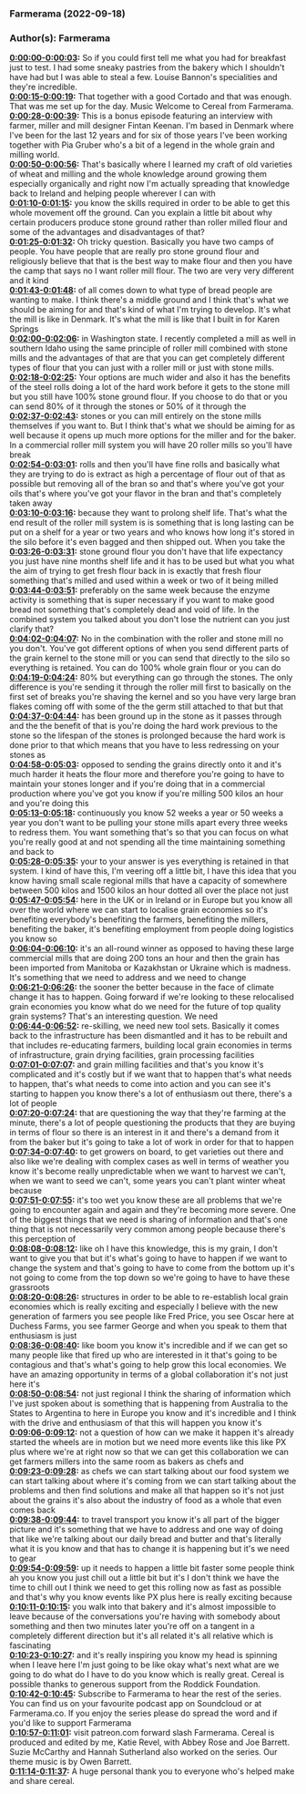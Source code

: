 ### Farmerama  (2022-09-18)  
### Author(s): Farmerama  

**[0:00:00-0:00:03](https://soundcloud.com/farmerama-radio/cereal-bonus-episode-fintan-keenan#t=0:00:00):**  So if you could first tell me what you had for breakfast just to test.  I had some sneaky pastries from the bakery which I shouldn't have had but I was able to steal a few.  Louise Bannon's specialities and they're incredible.  
**[0:00:15-0:00:19](https://soundcloud.com/farmerama-radio/cereal-bonus-episode-fintan-keenan#t=0:00:15):**  That together with a good Cortado and that was enough. That was me set up for the day.  Music  Welcome to Cereal from Farmerama.  
**[0:00:28-0:00:39](https://soundcloud.com/farmerama-radio/cereal-bonus-episode-fintan-keenan#t=0:00:28):**  This is a bonus episode featuring an interview with farmer, miller and mill designer Fintan Keenan.  I'm based in Denmark where I've been for the last 12 years and for six of those years I've  been working together with Pia Gruber who's a bit of a legend in the whole grain and milling world.  
**[0:00:50-0:00:56](https://soundcloud.com/farmerama-radio/cereal-bonus-episode-fintan-keenan#t=0:00:50):**  That's basically where I learned my craft of old varieties of wheat and milling and the whole  knowledge around growing them especially organically and right now I'm actually  spreading that knowledge back to Ireland and helping people wherever I can with  
**[0:01:10-0:01:15](https://soundcloud.com/farmerama-radio/cereal-bonus-episode-fintan-keenan#t=0:01:10):**  you know the skills required in order to be able to get this whole movement off the ground.  Can you explain a little bit about why certain producers produce stone ground  rather than roller milled flour and some of the advantages and disadvantages of that?  
**[0:01:25-0:01:32](https://soundcloud.com/farmerama-radio/cereal-bonus-episode-fintan-keenan#t=0:01:25):**  Oh tricky question. Basically you have two camps of people. You have people that are really pro  stone ground flour and religiously believe that that is the best way to make flour and then you  have the camp that says no I want roller mill flour. The two are very very different and it kind  
**[0:01:43-0:01:48](https://soundcloud.com/farmerama-radio/cereal-bonus-episode-fintan-keenan#t=0:01:43):**  of all comes down to what type of bread people are wanting to make. I think there's a middle ground  and I think that's what we should be aiming for and that's kind of what I'm trying to develop.  It's what the mill is like in Denmark. It's what the mill is like that I built in for Karen Springs  
**[0:02:00-0:02:06](https://soundcloud.com/farmerama-radio/cereal-bonus-episode-fintan-keenan#t=0:02:00):**  in Washington state. I recently completed a mill as well in southern Idaho using the same  principle of roller mill combined with stone mills and the advantages of that are that you can get  completely different types of flour that you can just with a roller mill or just with stone mills.  
**[0:02:18-0:02:25](https://soundcloud.com/farmerama-radio/cereal-bonus-episode-fintan-keenan#t=0:02:18):**  Your options are much wider and also it has the benefits of the steel rolls doing a lot of the  hard work before it gets to the stone mill but you still have 100% stone ground flour.  If you choose to do that or you can send 80% of it through the stones or 50% of it through the  
**[0:02:37-0:02:43](https://soundcloud.com/farmerama-radio/cereal-bonus-episode-fintan-keenan#t=0:02:37):**  stones or you can mill entirely on the stone mills themselves if you want to. But I think  that's what we should be aiming for as well because it opens up much more options for the miller and  for the baker. In a commercial roller mill system you will have 20 roller mills so you'll have break  
**[0:02:54-0:03:01](https://soundcloud.com/farmerama-radio/cereal-bonus-episode-fintan-keenan#t=0:02:54):**  rolls and then you'll have fine rolls and basically what they are trying to do is extract as high a  percentage of flour out of that as possible but removing all of the bran so and that's where you've  got your oils that's where you've got your flavor in the bran and that's completely taken away  
**[0:03:10-0:03:16](https://soundcloud.com/farmerama-radio/cereal-bonus-episode-fintan-keenan#t=0:03:10):**  because they want to prolong shelf life. That's what the end result of the roller mill system is  is something that is long lasting can be put on a shelf for a year or two years and who knows how  long it's stored in the silo before it's even bagged and then shipped out. When you take the  
**[0:03:26-0:03:31](https://soundcloud.com/farmerama-radio/cereal-bonus-episode-fintan-keenan#t=0:03:26):**  stone ground flour you don't have that life expectancy you just have nine months shelf life  and it has to be used but what you what the aim of trying to get fresh flour back in is  exactly that fresh flour something that's milled and used within a week or two of it being milled  
**[0:03:44-0:03:51](https://soundcloud.com/farmerama-radio/cereal-bonus-episode-fintan-keenan#t=0:03:44):**  preferably on the same week because the enzyme activity is something that is super necessary  if you want to make good bread not something that's completely dead and void of life.  In the combined system you talked about you don't lose the nutrient can you just clarify that?  
**[0:04:02-0:04:07](https://soundcloud.com/farmerama-radio/cereal-bonus-episode-fintan-keenan#t=0:04:02):**  No in the combination with the roller and stone mill no you don't. You've got different options  of when you send different parts of the grain kernel to the stone mill or you can send that  directly to the silo so everything is retained. You can do 100% whole grain flour or you can do  
**[0:04:19-0:04:24](https://soundcloud.com/farmerama-radio/cereal-bonus-episode-fintan-keenan#t=0:04:19):**  80% but everything can go through the stones. The only difference is you're sending it through the  roller mill first to basically on the first set of breaks you're shaving the kernel and so you  have very large bran flakes coming off with some of the the germ still attached to that but that  
**[0:04:37-0:04:44](https://soundcloud.com/farmerama-radio/cereal-bonus-episode-fintan-keenan#t=0:04:37):**  has been ground up in the stone as it passes through and the the benefit of that is you're  doing the hard work previous to the stone so the lifespan of the stones is prolonged because the  hard work is done prior to that which means that you have to less redressing on your stones as  
**[0:04:58-0:05:03](https://soundcloud.com/farmerama-radio/cereal-bonus-episode-fintan-keenan#t=0:04:58):**  opposed to sending the grains directly onto it and it's much harder it heats the flour more and  therefore you're going to have to maintain your stones longer and if you're doing that in a commercial  production where you've got you know if you're milling 500 kilos an hour and you're doing this  
**[0:05:13-0:05:18](https://soundcloud.com/farmerama-radio/cereal-bonus-episode-fintan-keenan#t=0:05:13):**  continuously you know 52 weeks a year or 50 weeks a year you don't want to be pulling your stone  mills apart every three weeks to redress them. You want something that's so that you can focus  on what you're really good at and not spending all the time maintaining something and back to  
**[0:05:28-0:05:35](https://soundcloud.com/farmerama-radio/cereal-bonus-episode-fintan-keenan#t=0:05:28):**  your to your answer is yes everything is retained in that system. I kind of have this, I'm veering  off a little bit, I have this idea that you know having small scale regional mills that have a  capacity of somewhere between 500 kilos and 1500 kilos an hour dotted all over the place not just  
**[0:05:47-0:05:54](https://soundcloud.com/farmerama-radio/cereal-bonus-episode-fintan-keenan#t=0:05:47):**  here in the UK or in Ireland or in Europe but you know all over the world where we can start to  localise grain economies so it's benefiting everybody's benefiting the farmers, benefiting  the millers, benefiting the baker, it's benefiting employment from people doing logistics you know so  
**[0:06:04-0:06:10](https://soundcloud.com/farmerama-radio/cereal-bonus-episode-fintan-keenan#t=0:06:04):**  it's an all-round winner as opposed to having these large commercial mills that are doing  200 tons an hour and then the grain has been imported from Manitoba or Kazakhstan or Ukraine  which is madness. It's something that we need to address and we need to change  
**[0:06:21-0:06:26](https://soundcloud.com/farmerama-radio/cereal-bonus-episode-fintan-keenan#t=0:06:21):**  the sooner the better because in the face of climate change it has to happen.  Going forward if we're looking to these relocalised grain economies you know what do we need for the  future of top quality grain systems? That's an interesting question. We need  
**[0:06:44-0:06:52](https://soundcloud.com/farmerama-radio/cereal-bonus-episode-fintan-keenan#t=0:06:44):**  re-skilling, we need new tool sets. Basically it comes back to the infrastructure has been dismantled  and it has to be rebuilt and that includes re-educating farmers, building local grain  economies in terms of infrastructure, grain drying facilities, grain processing facilities  
**[0:07:01-0:07:07](https://soundcloud.com/farmerama-radio/cereal-bonus-episode-fintan-keenan#t=0:07:01):**  and grain milling facilities and that's you know it's complicated and it's costly but if we want  that to happen that's what needs to happen, that's what needs to come into action and you can see it's  starting to happen you know there's a lot of enthusiasm out there, there's a lot of people  
**[0:07:20-0:07:24](https://soundcloud.com/farmerama-radio/cereal-bonus-episode-fintan-keenan#t=0:07:20):**  that are questioning the way that they're farming at the minute, there's a lot of people questioning  the products that they are buying in terms of flour so there is an interest in it and there's  a demand from it from the baker but it's going to take a lot of work in order for that to happen  
**[0:07:34-0:07:40](https://soundcloud.com/farmerama-radio/cereal-bonus-episode-fintan-keenan#t=0:07:34):**  to get growers on board, to get varieties out there and also like we're dealing with complex  cases as well in terms of weather you know it's become really unpredictable when we want to  harvest we can't, when we want to seed we can't, some years you can't plant winter wheat because  
**[0:07:51-0:07:55](https://soundcloud.com/farmerama-radio/cereal-bonus-episode-fintan-keenan#t=0:07:51):**  it's too wet you know these are all problems that we're going to encounter again and again and they're  becoming more severe. One of the biggest things that we need is sharing of information and that's  one thing that is not necessarily very common among people because there's this perception of  
**[0:08:08-0:08:12](https://soundcloud.com/farmerama-radio/cereal-bonus-episode-fintan-keenan#t=0:08:08):**  like oh I have this knowledge, this is my grain, I don't want to give you that but it's what's going  to have to happen if we want to change the system and that's going to have to come from the bottom  up it's not going to come from the top down so we're going to have to have these grassroots  
**[0:08:20-0:08:26](https://soundcloud.com/farmerama-radio/cereal-bonus-episode-fintan-keenan#t=0:08:20):**  structures in order to be able to re-establish local grain economies which is really exciting  and especially I believe with the new generation of farmers you see people like Fred Price, you see  Oscar here at Duchess Farms, you see farmer George and when you speak to them that enthusiasm is just  
**[0:08:36-0:08:40](https://soundcloud.com/farmerama-radio/cereal-bonus-episode-fintan-keenan#t=0:08:36):**  like boom you know it's incredible and if we can get so many people like that fired up who are  interested in it that's going to be contagious and that's what's going to help grow this local  economies. We have an amazing opportunity in terms of a global collaboration it's not just here it's  
**[0:08:50-0:08:54](https://soundcloud.com/farmerama-radio/cereal-bonus-episode-fintan-keenan#t=0:08:50):**  not just regional I think the sharing of information which I've just spoken about is  something that is happening from Australia to the States to Argentina to here in Europe you know  and it's incredible and I think with the drive and enthusiasm of that this will happen you know it's  
**[0:09:06-0:09:12](https://soundcloud.com/farmerama-radio/cereal-bonus-episode-fintan-keenan#t=0:09:06):**  not a question of how can we make it happen it's already started the wheels are in motion but we  need more events like this like PX plus where we're at right now so that we can get this  collaboration we can get farmers millers into the same room as bakers as chefs and  
**[0:09:23-0:09:28](https://soundcloud.com/farmerama-radio/cereal-bonus-episode-fintan-keenan#t=0:09:23):**  as chefs we can start talking about our food system we can start talking about where it's coming from  we can start talking about the problems and then find solutions and make all that happen so it's  not just about the grains it's also about the industry of food as a whole that even comes back  
**[0:09:38-0:09:44](https://soundcloud.com/farmerama-radio/cereal-bonus-episode-fintan-keenan#t=0:09:38):**  to travel transport you know it's all part of the bigger picture and it's something that we have to  address and one way of doing that like we're talking about our daily bread and butter and  that's literally what it is you know and that has to change it is happening but it's we need to gear  
**[0:09:54-0:09:59](https://soundcloud.com/farmerama-radio/cereal-bonus-episode-fintan-keenan#t=0:09:54):**  up it needs to happen a little bit faster some people think ah you know you just chill out a  little bit but it's I don't think we have the time to chill out I think we need to get this rolling  now as fast as possible and that's why you know events like PX plus here is really exciting because  
**[0:10:11-0:10:15](https://soundcloud.com/farmerama-radio/cereal-bonus-episode-fintan-keenan#t=0:10:11):**  you walk into that bakery and it's almost impossible to leave because of the conversations you're  having with somebody about something and then two minutes later you're off on a tangent in  a completely different direction but it's all related it's all relative which is fascinating  
**[0:10:23-0:10:27](https://soundcloud.com/farmerama-radio/cereal-bonus-episode-fintan-keenan#t=0:10:23):**  and it's really inspiring you know my head is spinning when I leave here I'm just going to be  like okay what's next what are we going to do what do I have to do you know which is really great.  Cereal is possible thanks to generous support from the Roddick Foundation.  
**[0:10:42-0:10:45](https://soundcloud.com/farmerama-radio/cereal-bonus-episode-fintan-keenan#t=0:10:42):**  Subscribe to Farmerama to hear the rest of the series.  You can find us on your favourite podcast app on Soundcloud or at Farmerama.co.  If you enjoy the series please do spread the word and if you'd like to support Farmerama  
**[0:10:57-0:11:01](https://soundcloud.com/farmerama-radio/cereal-bonus-episode-fintan-keenan#t=0:10:57):**  visit patreon.com forward slash Farmerama.  Cereal is produced and edited by me, Katie Revel, with Abbey Rose and Joe Barrett.  Suzie McCarthy and Hannah Sutherland also worked on the series. Our theme music is by Owen Barrett.  
**[0:11:14-0:11:37](https://soundcloud.com/farmerama-radio/cereal-bonus-episode-fintan-keenan#t=0:11:14):**  A huge personal thank you to everyone who's helped make and share cereal.  